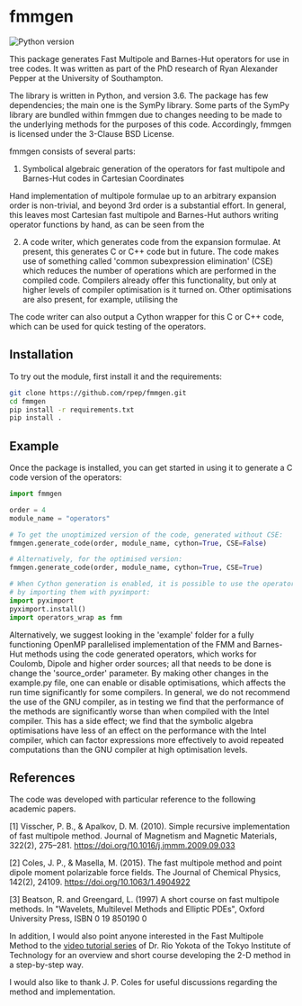 # fmmgen
![Python version](https://img.shields.io/badge/Python-%3E%3D%203.6-brightgreen.svg)

This package generates Fast Multipole and Barnes-Hut operators for use in tree codes.
It was written as part of the PhD research of Ryan Alexander Pepper at the University of Southampton.

The library is written in Python, and version 3.6. The package has few dependencies; the main one is the SymPy library. Some parts of the SymPy library are bundled within fmmgen due to changes needing to be made to the underlying methods for the purposes of this code. Accordingly, fmmgen is licensed under the 3-Clause BSD License.

fmmgen consists of several parts:

1) Symbolical algebraic generation of the operators for fast multipole and Barnes-Hut codes in Cartesian Coordinates

Hand implementation of multipole formulae up to an arbitrary expansion order is non-trivial, and beyond 3rd order is a substantial effort. In general, this leaves most Cartesian fast multipole and Barnes-Hut authors writing operator functions by hand, as can be seen from the 

2) A code writer, which generates code from the expansion formulae. At present,
this generates C or C++ code but in future. The code makes use of something called 'common subexpression
elimination' (CSE) which reduces the number of operations which are performed in
the compiled code. Compilers already offer this functionality, but only at
higher levels of compiler optimisation is it turned on. Other optimisations are also present, for example, utilising the  

The code writer can also output a Cython wrapper for this C or C++ code, which can be
used for quick testing of the operators.


## Installation

To try out the module, first install it and the requirements:

```bash
git clone https://github.com/rpep/fmmgen.git
cd fmmgen
pip install -r requirements.txt
pip install .
```

## Example

Once the package is installed, you can get started in using it to generate a C code version of the operators:

```python
import fmmgen

order = 4
module_name = "operators"

# To get the unoptimized version of the code, generated without CSE:
fmmgen.generate_code(order, module_name, cython=True, CSE=False)

# Alternatively, for the optimised version:
fmmgen.generate_code(order, module_name, cython=True, CSE=True)

# When Cython generation is enabled, it is possible to use the operator functions
# by importing them with pyximport:
import pyximport
pyximport.install()
import operators_wrap as fmm
```

Alternatively, we suggest looking in the 'example' folder for a fully functioning OpenMP parallelised implementation of the FMM and Barnes-Hut methods using the code generated operators, which works for Coulomb, Dipole and higher order sources; all that needs to be done is change the 'source_order' parameter. By making other changes in the example.py file, one can enable or disable optimisations, which affects the run time significantly for some compilers. In general, we do not recommend the use of the GNU compiler, as in testing we find that the performance of the methods are significantly worse than when compiled with the Intel compiler. This has a side effect; we find that the symbolic algebra optimisations have less of an effect on the performance with the Intel compiler, which can factor expressions more effectively to avoid repeated computations than the GNU compiler at high optimisation levels.

## References

The code was developed with particular reference to the following academic papers.

[1] Visscher, P. B., & Apalkov, D. M. (2010). Simple recursive implementation of fast multipole method. Journal of Magnetism and Magnetic Materials, 322(2), 275–281. https://doi.org/10.1016/j.jmmm.2009.09.033

[2] Coles, J. P., & Masella, M. (2015). The fast multipole method and point dipole moment polarizable force fields. The Journal of Chemical Physics, 142(2), 24109. https://doi.org/10.1063/1.4904922

[3] Beatson, R. and Greengard, L. (1997) A short course on fast multipole methods. In "Wavelets, Multilevel Methods and Elliptic PDEs", Oxford University Press, ISBN 0 19 850190 0

In addition, I would also point anyone interested in the Fast Multipole Method to the [video tutorial series](https://www.youtube.com/playlist?list=PLpa6_YduENMF080NikNninGG-7e1hK1eQ) of Dr. Rio Yokota of the Tokyo Institute of Technology for an overview and short course developing the 2-D method in a step-by-step way.

I would also like to thank J. P. Coles for useful discussions regarding the method and implementation.
